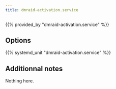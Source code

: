 ```yaml
---
title: dmraid-activation.service
---
```


{{% provided_by "dmraid-activation.service" %}}

## Options

{{% systemd_unit "dmraid-activation.service" %}}

## Additionnal notes

Nothing here.